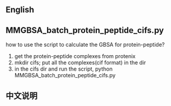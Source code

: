 English
----------------------------

##  MMGBSA_batch_protein_peptide_cifs.py
   how to use the script to calculate the GBSA for protein-peptide?
   1. get the protein-peptide complexes from protenix
   2. mkdir cifs; put all the complexes(cif format) in the dir
   3. in the cifs dir and run the script, python MMGBSA_batch_protein_peptide_cifs.py















中文说明
---------------------------

